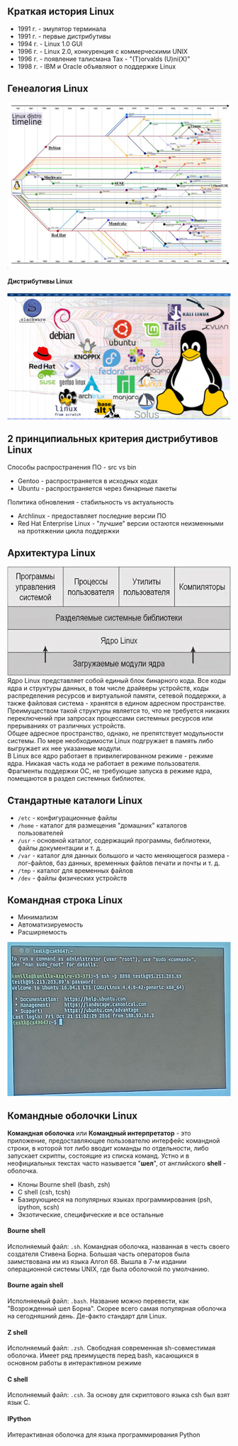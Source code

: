 ## Краткая история Linux
- 1991 г. - эмулятор терминала
- 1991 г. - первые дистрибутивы
- 1994 г. - Linux 1.0 GUI
- 1996 г. - Linux 2.0, конкуренция с коммерческими UNIX
- 1996 г. - появление талисмана Tax - "(T)orvalds (U)ni(X)"
- 1998 г. - IBM и Oracle объявляют о поддержке Linux
## Генеалогия Linux
![Генеалогия Linux](../Pictures/09_01.%20Генеалогия%20Linux.png)  
#### Дистрибутивы Linux
![Дистрибутивы Linux](../Pictures/09_02.%20Дистрибутивы%20Linux.png)
## 2 принципиальных критерия дистрибутивов Linux
Способы распространения ПО - src vs bin  
- Gentoo - распространяется в исходных кодах
- Ubuntu - распространяется через бинарные пакеты
  
Политика обновления - стабильность vs актуальность
- Archlinux - предоставляет последние версии ПО
- Red Hat Enterprise Linux - "лучшие" версии остаются неизменными на протяжении цикла поддержки
## Архитектура Linux
![Архитектура Linux](../Pictures/09_03.%20Архитектура%20Linux.png)  
Ядро Linux представляет собой единый блок бинарного кода. Все коды ядра и структуры данных, в том числе драйверы устройств, коды распределения ресурсов и виртуальной памяти, сетевой поддержки, а также файловая система - хранятся в едином адресном пространстве. Преимуществом такой структуры является то, что не требуется никаких переключений при запросах процессами системных ресурсов или прерываниях от различных устройств.  
Общее адресное пространство, однако, не препятствует модульности системы. По мере необходимости Linux подгружает в память либо выгружает их нее указанные модули.  
В Linux все ядро работает в привилегированном режиме - режиме ядра. Никакая часть кода не работает в режиме пользователя. Фрагменты поддержки ОС, не требующие запуска в режиме ядра, помещаются в раздел системных библиотек.
## Стандартные каталоги Linux
- `/etc` - конфигурационные файлы
- `/home` - каталог для размещения "домашних" каталогов пользователей
- `/usr` - основной каталог, содержащий программы, библиотеки, файлы документации и т. д.
- `/var` - каталог для данных большого и часто меняющегося размера - лог-файлов, баз данных, временных файлов печати и почты и т. д.
- `/tmp` - каталог для временных файлов
- `/dev` - файлы физических устройств
## Командная строка Linux
- Минимализм
- Автоматизируемость
- Расширяемость
  
![Командная строка Linux](../Pictures/09_04.%20Командная%20строка%20Linux.png)
## Командные оболочки Linux
**Командная оболочка** или **Командный интерпретатор** - это приложение, предоставляющее пользователю интерфейс командной строки, в которой тот либо вводит команды по отдельности, либо запускает скрипты, состоящие из списка команд. Устно и в неофициальных текстах часто называется "**шел**", от английского **shell** - оболочка.
- Клоны Bourne shell (bash, zsh)
- С shell (csh, tcsh)
- Базирующиеся на популярных языках программирования (psh, ipython, scsh)
- Экзотические, специфические и все остальные
#### Bourne shell
Исполняемый файл: `.sh`. Командная оболочка, названная в честь своего создателя Стивена Борна. Большая часть операторов была заимствована им из языка Алгол 68. Вышла в 7-м издании операционной системы UNIX, где была оболочкой по умолчанию.
#### Bourne again shell
Исполняемый файл: `.bash`. Название можно перевести, как "Возрожденный шел Борна". Скорее всего самая популярная оболочка на сегодняшний день. Де-факто стандарт для Linux.
#### Z shell
Исполняемый файл: `.zsh`. Свободная современная sh-совместимая оболочка. Имеет ряд преимуществ перед bash, касающихся в основном работы в интерактивном режиме
#### C shell
Исполняемый файл: `.csh`. За основу для скриптового языка csh был взят язык C.
#### IPython
Интерактивная оболочка для языка программирования Python
